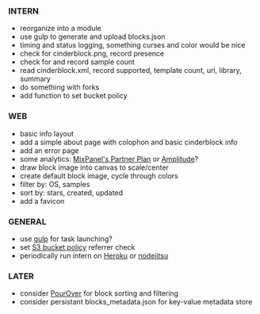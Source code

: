 
### INTERN
- reorganize into a module
- use gulp to generate and upload blocks.json
- timing and status logging, something curses and color would be nice
- check for cinderblock.png, record presence
- check for and record sample count
- read cinderblock.xml, record supported, template count, url, library, summary
- do something with forks
- add function to set bucket policy

### WEB
- basic info layout
- add a simple about page with colophon and basic cinderblock info
- add an error page
- some analytics: [MixPanel's Partner Plan](https://mixpanel.com/free/) or [Amplitude](https://amplitude.com)?
- draw block image into canvas to scale/center
- create default block image, cycle through colors
- filter by: OS, samples
- sort by: stars, created, updated
- add a favicon

### GENERAL
- use [gulp](http://gulpjs.com) for task launching?
- set [S3 bucket policy](https://docs.aws.amazon.com/AmazonS3/latest/dev/example-bucket-policies.html) referrer check
- periodically run intern on [Heroku](https://www.heroku.com/) or [nodejitsu](https://www.nodejitsu.com/)

### LATER
- consider [PourOver](http://nytimes.github.io/pourover/) for block sorting and filtering
- consider persistant blocks_metadata.json for key-value metadata store
